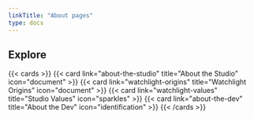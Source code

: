 ```yaml
---
linkTitle: "About pages"
type: docs
---
```

## Explore

{{< cards >}}
  {{< card link="about-the-studio" title="About the Studio" icon="document" >}}
  {{< card link="watchlight-origins" title="Watchlight Origins" icon="document" >}}
  {{< card link="watchlight-values" title="Studio Values" icon="sparkles" >}}
  {{< card link="about-the-dev" title="About the Dev" icon="identification" >}}
{{< /cards >}}